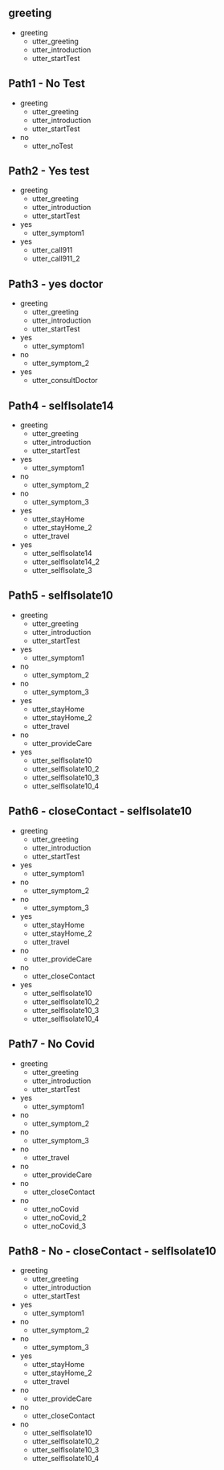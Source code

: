 ## greeting
* greeting
  - utter_greeting
  - utter_introduction
  - utter_startTest

## Path1 - No Test

* greeting
  - utter_greeting
  - utter_introduction
  - utter_startTest
* no
  - utter_noTest

## Path2 - Yes test
* greeting
  - utter_greeting
  - utter_introduction
  - utter_startTest
* yes
  - utter_symptom1
* yes
  - utter_call911
  - utter_call911_2

## Path3 - yes doctor
* greeting
  - utter_greeting
  - utter_introduction
  - utter_startTest
* yes
  - utter_symptom1
* no
  - utter_symptom_2
* yes
  - utter_consultDoctor

## Path4 - selfIsolate14
* greeting
  - utter_greeting
  - utter_introduction
  - utter_startTest
* yes
  - utter_symptom1
* no
  - utter_symptom_2
* no
  - utter_symptom_3
* yes 
  - utter_stayHome
  - utter_stayHome_2
  - utter_travel
* yes 
  - utter_selfIsolate14
  - utter_selfIsolate14_2
  - utter_selfIsolate_3

## Path5 - selfIsolate10
* greeting
  - utter_greeting
  - utter_introduction
  - utter_startTest
* yes
  - utter_symptom1
* no
  - utter_symptom_2
* no
  - utter_symptom_3
* yes 
  - utter_stayHome
  - utter_stayHome_2
  - utter_travel
* no
  - utter_provideCare
* yes
  - utter_selfIsolate10
  - utter_selfIsolate10_2
  - utter_selfIsolate10_3
  - utter_selfIsolate10_4

## Path6 - closeContact - selfIsolate10
* greeting
  - utter_greeting
  - utter_introduction
  - utter_startTest
* yes
  - utter_symptom1
* no
  - utter_symptom_2
* no
  - utter_symptom_3
* yes 
  - utter_stayHome
  - utter_stayHome_2
  - utter_travel
* no
  - utter_provideCare
* no 
  - utter_closeContact
* yes
  - utter_selfIsolate10
  - utter_selfIsolate10_2
  - utter_selfIsolate10_3
  - utter_selfIsolate10_4

## Path7 - No Covid 
* greeting
  - utter_greeting
  - utter_introduction
  - utter_startTest
* yes
  - utter_symptom1
* no
  - utter_symptom_2
* no
  - utter_symptom_3
* no
  - utter_travel
* no
  - utter_provideCare
* no
  - utter_closeContact
* no 
  - utter_noCovid
  - utter_noCovid_2
  - utter_noCovid_3

## Path8 - No - closeContact - selfIsolate10
* greeting
  - utter_greeting
  - utter_introduction
  - utter_startTest
* yes
  - utter_symptom1
* no
  - utter_symptom_2
* no
  - utter_symptom_3
* yes 
  - utter_stayHome
  - utter_stayHome_2
  - utter_travel
* no
  - utter_provideCare
* no 
  - utter_closeContact
* no
  - utter_selfIsolate10
  - utter_selfIsolate10_2
  - utter_selfIsolate10_3
  - utter_selfIsolate10_4
